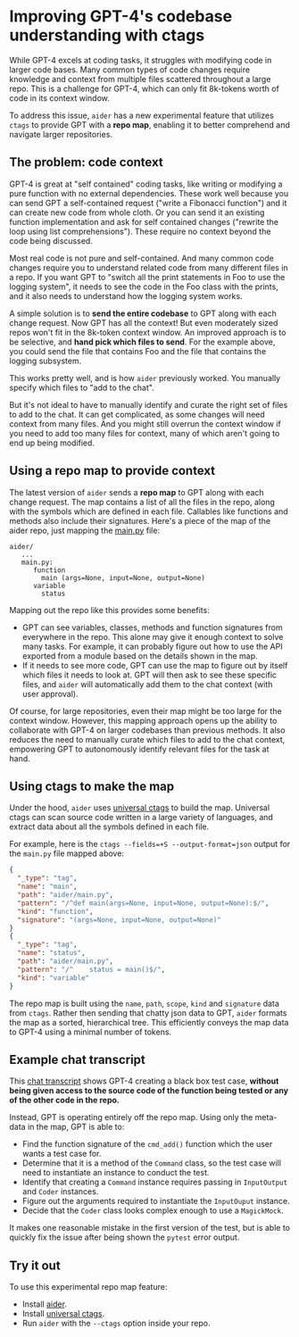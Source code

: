 
# Improving GPT-4's codebase understanding with ctags

While GPT-4 excels at coding tasks, it struggles with modifying
code in larger code bases.
Many common
types of code changes require knowledge and context from multiple files
scattered throughout a large repo. 
This is a challenge for GPT-4, which can only fit 8k-tokens
worth of code in its context window.

To address this issue, `aider` has
a new experimental feature that utilizes `ctags` to provide
GPT with a **repo map**, enabling it to better comprehend and navigate
larger repositories.

## The problem: code context

GPT-4 is great at "self contained" coding tasks, like writing or
modifying a pure function with no external dependencies. These work
well because you can send GPT a self-contained request ("write a
Fibonacci function") and it can create new code from whole cloth. Or
you can send it an existing function implementation and ask for self
contained changes ("rewrite the loop using list
comprehensions"). These require no context beyond the code being
discussed.

Most real code is not pure and self-contained. And many common code
changes require you to understand related code from many different files in a
repo.  If you want GPT to "switch all the print statements in Foo to
use the logging system", it needs to see the code in the Foo class
with the prints, and it also needs to understand how the logging
system works.

A simple solution is to **send the entire codebase** to GPT along with
each change request. Now GPT has all the context! But even moderately
sized repos won't fit in the 8k-token context window. An
improved approach is to be selective, and **hand pick which files to send**.
For the example above, you could send the file that
contains Foo and the file that contains the logging subsystem.

This works pretty well, and is how `aider` previously worked. You
manually specify which files to "add to the chat".

But it's not ideal to have to manually identify and curate the right
set of files to add to the chat. It can get complicated, as
some changes will need context from many files. And you might still overrun
the context window if you need to add too many files for context,
many of which aren't going to end up being modified.

## Using a repo map to provide context

The latest version of `aider` sends a **repo map** to GPT along with
each change request. The map contains a list of all the files in the
repo, along with the symbols which are defined in each file. Callables
like functions and methods also include their signatures. Here's a
piece of the map of the aider repo, just mapping the
[main.py](https://github.com/paul-gauthier/aider/blob/main/aider/main.py) file:

```
aider/
   ...
   main.py:
      function
        main (args=None, input=None, output=None)
      variable
        status
```

Mapping out the repo like this provides some benefits:

  - GPT can see variables, classes, methods and function signatures from everywhere in the repo. This alone may give it enough context to solve many tasks. For example, it can probably figure out how to use the API exported from a module based on the details shown in the map.
  - If it needs to see more code, GPT can use the map to figure out by itself which files it needs to look at. GPT will then ask to see these specific files, and `aider` will automatically add them to the chat context (with user approval).

Of course, for large repositories, even their map might be too large
for the context window.  However, this mapping approach opens up the
ability to collaborate with GPT-4 on larger codebases than previous
methods.  It also reduces the need to manually curate which files to
add to the chat context, empowering GPT to autonomously identify
relevant files for the task at hand.

## Using ctags to make the map

Under the hood, `aider` uses
[universal ctags](https://github.com/universal-ctags/ctags)
to build the
map. Universal ctags can scan source code written in a large variety of
languages, and extract data about all the symbols defined in each
file.

For example, here is the `ctags --fields=+S --output-format=json` output for the `main.py` file mapped above:

```json
{
  "_type": "tag",
  "name": "main",
  "path": "aider/main.py",
  "pattern": "/^def main(args=None, input=None, output=None):$/",
  "kind": "function",
  "signature": "(args=None, input=None, output=None)"
}
{
  "_type": "tag",
  "name": "status",
  "path": "aider/main.py",
  "pattern": "/^    status = main()$/",
  "kind": "variable"
}
```

The repo map is built using the `name`, `path`, `scope`, `kind` and
`signature` data from `ctags`.
Rather then sending that chatty json data to GPT, `aider`
formats the map as a sorted,
hierarchical tree. This efficiently conveys the map data to GPT-4 using a
minimal number of tokens.

## Example chat transcript

This
[chat transcript](https://aider.chat/examples/add-test.html)
shows GPT-4 creating a black box test case, **without being given
access to the source code of the function being tested or any of the
other code in the repo.**

Instead, GPT is operating entirely off 
the repo map.
Using only the meta-data in the map, GPT is able to:

  - Find the function signature of the `cmd_add()` function which the user wants a test case for.
  - Determine that it is a method of the `Command` class, so the test case will need to instantiate an instance to conduct the test.
  - Identify that creating a `Command` instance requires passing in `InputOutput` and `Coder` instances.
  - Figure out the arguments required to instantiate the `InputOuput` instance.
  - Decide that the `Coder` class looks complex enough to use a `MagickMock`.


It makes one reasonable mistake in the first version of the test, but is
able to quickly fix the issue after being shown the `pytest` error output.

## Try it out

To use this experimental repo map feature:

  - Install [aider](https://github.com/paul-gauthier/aider#installation).
  - Install [universal ctags](https://github.com/universal-ctags/ctags).
  - Run `aider` with the `--ctags` option inside your repo.
  